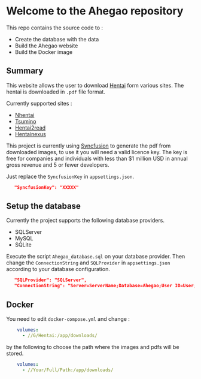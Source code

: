 # Welcome to the Ahegao repository

This repo contains the source code to :

* Create the database with the data
* Build the Ahegao website
* Build the Docker image

## Summary

This website allows the user to download [Hentai](https://en.wikipedia.org/wiki/Hentai) form various sites.
The hentai is downloaded in `.pdf` file format.

Currently supported sites :

* [Nhentai](https://nhentai.net)
* [Tsumino](https://tsumino.com)
* [Hentai2read](https://hentai2read.com)
* [Hentainexus](https://hentainexus.com/)

This project is currently using [Syncfusion](https://www.syncfusion.com/pdf-framework/net/) to generate the pdf from downloaded images, to use it you will need a valid licence key. The key is free for companies and individuals with less than $1 million USD in annual gross revenue and 5 or fewer developers.

Just replace the `SyncfusionKey` in `appsettings.json`.

``` json
   "SyncfusionKey": "XXXXX"
```

## Setup the database

Currently the project supports the following database providers.

* SQLServer
* MySQL
* SQLite

Execute the script `Ahegao_database.sql` on your database provider.
Then change the `ConnectionString` and `SQLProvider` in `appsettings.json` according to your database configuration.

``` json
   "SQLProvider": "SQLServer",
   "ConnectionString": "Server=ServerName;Database=Ahegao;User ID=User;Password=Password;Integrated Security=False"
```

## Docker

You need to edit `docker-compose.yml` and change :

``` yml
    volumes:
      - //G/Hentai:/app/downloads/
```

by the following to choose the path where the images and pdfs will be stored.

``` yml
    volumes:
      - //Your/Full/Path:/app/downloads/
````
